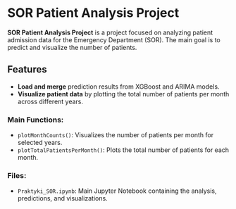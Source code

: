 # SOR Patient Analysis Project
**SOR Patient Analysis Project** is a project focused on analyzing patient admission data for the Emergency Department (SOR). The main goal is to predict and visualize the number of patients.

## Features
- **Load and merge** prediction results from XGBoost and ARIMA models.
- **Visualize patient data** by plotting the total number of patients per month across different years.

### Main Functions:
- `plotMonthCounts()`: Visualizes the number of patients per month for selected years.
- `plotTotalPatientsPerMonth()`: Plots the total number of patients for each month.

### Files:
- `Praktyki_SOR.ipynb`: Main Jupyter Notebook containing the analysis, predictions, and visualizations.
